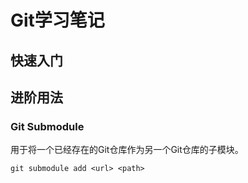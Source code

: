 # Git学习笔记

## 快速入门

## 进阶用法

### Git Submodule

用于将一个已经存在的Git仓库作为另一个Git仓库的子模块。

```
git submodule add <url> <path>
```
